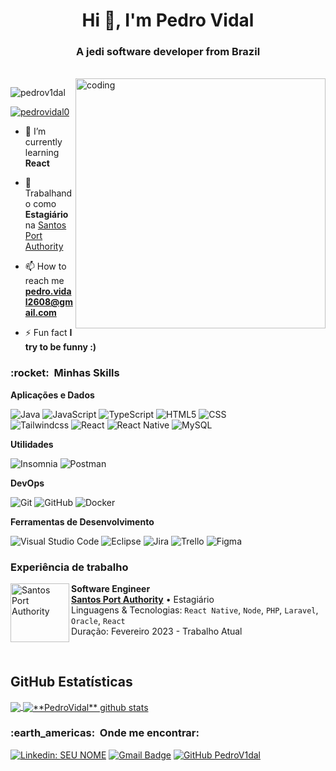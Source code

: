 <h1 align="center">Hi 👋, I'm Pedro Vidal</h1>
<h3 align="center">A jedi software developer from Brazil</h3><br/>
<img align="right" alt="coding" width="400" src="https://cdn.dribbble.com/users/1292677/screenshots/6139167/media/5387dc7e035b3efe9d94516044de66a4.gif">

<p align="left"> <img src="https://komarev.com/ghpvc/?username=pedrov1dal&label=Profile%20views&color=0e75b6&style=flat" alt="pedrov1dal" /> </p>

<p align="left"> <a href="https://twitter.com/pedrovidal0" target="blank"><img src="https://img.shields.io/twitter/follow/pedrovidal0?logo=twitter&style=for-the-badge" alt="pedrovidal0" /></a> </p>

- 🌱 I’m currently learning **React**

- 💼 Trabalhando como **Estagiário** na <a href="https://www.portodesantos.com.br/">Santos Port Authority</a>

- 📫 How to reach me **pedro.vidal2608@gmail.com**

- ⚡ Fun fact **I try to be funny :)**

<h3> :rocket: &nbsp;Minhas Skills </h3>

**Aplicações e Dados**

  ![Java](https://img.shields.io/badge/-Java-333333?style=flat&logo=Java&logoColor=007396)
  ![JavaScript](https://img.shields.io/badge/-JavaScript-333333?style=flat&logo=javascript)
  ![TypeScript](https://img.shields.io/badge/-TypeScript-333333?style=flat&logo=typescript)
  ![HTML5](https://img.shields.io/badge/-HTML5-333333?style=flat&logo=HTML5)
  ![CSS](https://img.shields.io/badge/-CSS-333333?style=flat&logo=CSS3&logoColor=1572B6)
  <br/>
  ![Tailwindcss](https://img.shields.io/badge/-Tailwindcss-333333?style=flat&logo=tailwindcss)
  ![React](https://img.shields.io/badge/-React-333333?style=flat&logo=react)
  ![React Native](https://img.shields.io/badge/-React%20Native-333333?style=flat&logo=react)
  ![MySQL](https://img.shields.io/badge/-MySQL-333333?style=flat&logo=mysql)
  
**Utilidades**

  ![Insomnia](https://img.shields.io/badge/-Insomnia-333333?style=flat&logo=insomnia)
  ![Postman](https://img.shields.io/badge/-Postman-333333?style=flat&logo=postman)

**DevOps**

  ![Git](https://img.shields.io/badge/-Git-333333?style=flat&logo=git)
  ![GitHub](https://img.shields.io/badge/-GitHub-333333?style=flat&logo=github)
  ![Docker](https://img.shields.io/badge/-Docker-333333?style=flat&logo=docker)

**Ferramentas de Desenvolvimento**

  ![Visual Studio Code](https://img.shields.io/badge/-Visual%20Studio%20Code-333333?style=flat&logo=visual-studio-code&logoColor=007ACC)
  ![Eclipse](https://img.shields.io/badge/-Eclipse-333333?style=flat&logo=eclipse-ide&logoColor=2C2255)
  ![Jira](https://img.shields.io/badge/-Jira-333333?style=flat&logo=jira-ide&logoColor=2C2255)
  ![Trello](https://img.shields.io/badge/-Trello-333333?style=flat&logo=trello&logoColor=007ACC)
  ![Figma](https://img.shields.io/badge/-Figma-333333?style=flat&logo=figma&logoColor=007ACC)

### Experiência de trabalho

[<img align="left" height="94px" width="94px" alt="Santos Port Authority" src="https://www.portodesantos.com.br/wp-content/themes/Tema%20SPA/assets/img/LogoSPA.svg"/>](https://www.portodesantos.com.br/)

**Software Engineer** \
[**Santos Port Authority**](https://nubank.com.br/) • Estagiário \
Linguagens & Tecnologias: `React Native`, `Node`, `PHP`, `Laravel`, `Oracle`, `React` \
Duração: Fevereiro 2023 - Trabalho Atual

<br/>

## **GitHub Estatísticas**

<a href="https://github.com/PedroV1dal">
  <img align="center" src="https://github-readme-stats.vercel.app/api/top-langs/?username=pedrov1dal&theme=dracula&hide_langs_below=1" />
</a>

<a href="https://github.com/PedroV1dal">
 <img align="center" src="https://github-readme-stats.vercel.app/api?username=pedrov1dal&show_icons=true&theme=dracula&line_height=27" alt="**PedroVidal** github stats"/>
</a>
<h3> :earth_americas: &nbsp;Onde me encontrar: </h3> 

[![Linkedin: SEU NOME](https://img.shields.io/badge/-PedroVidal-blue?style=flat-square&logo=Linkedin&logoColor=white&link=)](https://www.linkedin.com/in/pedro-vidal-dev/)
[![Gmail Badge](https://img.shields.io/badge/-pedro.vidal@gmail.com-006bed?style=flat-square&logo=Gmail&logoColor=white&link=mailto:pedro.vidal2608@gmail.com)](mailto:pedro.vidal2608@gmail.com)
[![GitHub PedroV1dal]( https://img.shields.io/github/followers/PedroVidal?label=follow&style=social)](https://github.com/PedroV1dal)

